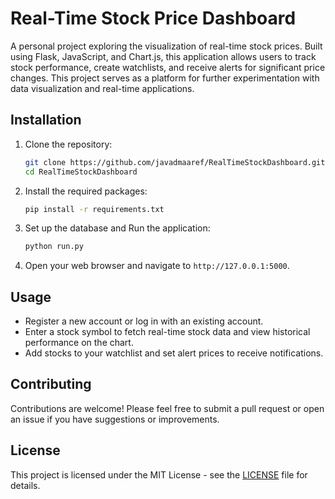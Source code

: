 # Real-Time Stock Price Dashboard

A personal project exploring the visualization of real-time stock prices. Built using Flask, JavaScript, and Chart.js, this application allows users to track stock performance, create watchlists, and receive alerts for significant price changes. This project serves as a platform for further experimentation with data visualization and real-time applications.

## Installation

1. Clone the repository:
   ```bash
   git clone https://github.com/javadmaaref/RealTimeStockDashboard.git
   cd RealTimeStockDashboard
   ```

2. Install the required packages:
   ```bash
   pip install -r requirements.txt
   ```

3. Set up the database and Run the application:
   ```bash
   python run.py
   ```

4. Open your web browser and navigate to `http://127.0.0.1:5000`.

## Usage

- Register a new account or log in with an existing account.
- Enter a stock symbol to fetch real-time stock data and view historical performance on the chart.
- Add stocks to your watchlist and set alert prices to receive notifications.

## Contributing

Contributions are welcome! Please feel free to submit a pull request or open an issue if you have suggestions or improvements.

## License

This project is licensed under the MIT License - see the [LICENSE](LICENSE) file for details.
